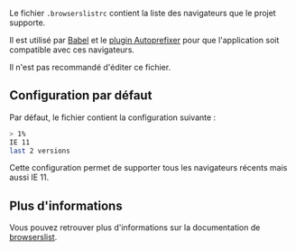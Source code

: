 Le fichier `.browserslistrc` contient la liste des navigateurs que le projet supporte.

Il est utilisé par [Babel](https://babeljs.io/) et le [plugin Autoprefixer](https://github.com/postcss/autoprefixer) pour que l'application soit compatible avec ces navigateurs.

<doc-alert type="warning">
Il n'est pas recommandé d'éditer ce fichier.
</doc-alert>

## Configuration par défaut

Par défaut, le fichier contient la configuration suivante :

```bash
> 1%
IE 11
last 2 versions
```

Cette configuration permet de supporter tous les navigateurs récents mais aussi IE 11.

## Plus d'informations

Vous pouvez retrouver plus d'informations sur la documentation de [browserslist](https://github.com/browserslist/browserslist).
